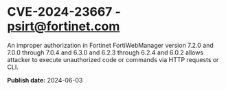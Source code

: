 # CVE-2024-23667 - psirt@fortinet.com

An improper authorization in Fortinet FortiWebManager version 7.2.0 and 7.0.0 through 7.0.4 and 6.3.0 and 6.2.3 through 6.2.4 and 6.0.2 allows attacker to execute unauthorized code or commands via HTTP requests or CLI.

**Publish date:** 2024-06-03
